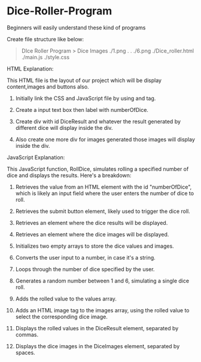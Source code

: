 # Dice-Roller-Program
Beginners will easily understand these kind of programs

Create file structure like below:

> DIce Roller Program
      > Dice Images
            ./1.png
               .
               .
            ./6.png
      ./Dice_roller.html
      ./main.js
      ./style.css 

HTML Explanation:

This HTML file is the layout of our project which will be display content,images and buttons also.

1. Initially link the CSS and JavaScript file by using <link> and <script></script> tag.
 
2. Create a input text box then label with numberOfDice.
 
3. Create div with id DiceResult and whatever the result generated by different dice will display inside the div.
 
5. Also create one more div for images generated those images will display inside the div.

JavaScript Explanation:

This JavaScript function, RollDice, simulates rolling a specified number of dice and displays the results. Here's a breakdown:

1. Retrieves the value from an HTML element with the id "numberOfDice", which is likely an input field where the user enters the number of dice to roll.

2. Retrieves the submit button element, likely used to trigger the dice roll.

3. Retrieves an element where the dice results will be displayed.

4. Retrieves an element where the dice images will be displayed.

5. Initializes two empty arrays to store the dice values and images.

6. Converts the user input to a number, in case it's a string.

7. Loops through the number of dice specified by the user.

8. Generates a random number between 1 and 6, simulating a single dice roll.

9. Adds the rolled value to the values array.

10. Adds an HTML image tag to the images array, using the rolled value to select the corresponding dice image.

11. Displays the rolled values in the DiceResult element, separated by commas.
 
12. Displays the dice images in the DiceImages element, separated by spaces.
